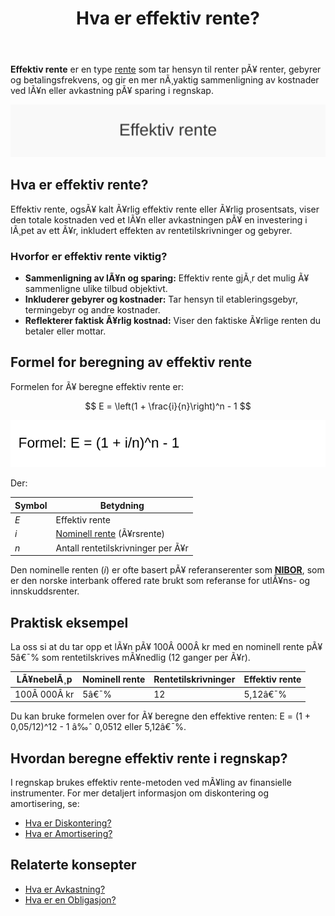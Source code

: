 ﻿---
title: "Hva er effektiv rente?"
meta_title: "Hva er effektiv rente?"
meta_description: '**Effektiv rente** er en type [rente](/blogs/regnskap/rente "Rente “ En komplett guide til rente i regnskap") som tar hensyn til renter pÃ¥ renter, gebyrer og...'
slug: hva-er-effektiv-rente
type: blog
layout: pages/single
---

**Effektiv rente** er en type [rente](/blogs/regnskap/rente "Rente “ En komplett guide til rente i regnskap") som tar hensyn til renter pÃ¥ renter, gebyrer og betalingsfrekvens, og gir en mer nÃ¸yaktig sammenligning av kostnader ved lÃ¥n eller avkastning pÃ¥ sparing i regnskap.

![Hva er effektiv rente?](hva-er-effektiv-rente-image.svg)

## Hva er effektiv rente?

Effektiv rente, ogsÃ¥ kalt Ã¥rlig effektiv rente eller Ã¥rlig prosentsats, viser den totale kostnaden ved et lÃ¥n eller avkastningen pÃ¥ en investering i lÃ¸pet av ett Ã¥r, inkludert effekten av rentetilskrivninger og gebyrer.

### Hvorfor er effektiv rente viktig?

* **Sammenligning av lÃ¥n og sparing:** Effektiv rente gjÃ¸r det mulig Ã¥ sammenligne ulike tilbud objektivt.
* **Inkluderer gebyrer og kostnader:** Tar hensyn til etableringsgebyr, termingebyr og andre kostnader.
* **Reflekterer faktisk Ã¥rlig kostnad:** Viser den faktiske Ã¥rlige renten du betaler eller mottar.

## Formel for beregning av effektiv rente

Formelen for Ã¥ beregne effektiv rente er:

$$
E = \left(1 + \frac{i}{n}\right)^n - 1
$$

![Formel for effektiv rente](effektiv-rente-formel.svg)

Der:

| Symbol | Betydning |
| ------ | --------- |
| *E*    | Effektiv rente |
| *i*    | [Nominell rente](/blogs/regnskap/hva-er-nominell-rente "Hva er Nominell rente? Komplett Guide til Definisjon og Beregning av Nominell rente i Regnskap") (Ã¥rsrente) |
| *n*    | Antall rentetilskrivninger per Ã¥r |

Den nominelle renten (*i*) er ofte basert pÃ¥ referanserenter som **[NIBOR](/blogs/regnskap/nibor "NIBOR “ Norsk Interbank Offered Rate: Definisjon, bruk og betydning")**, som er den norske interbank offered rate brukt som referanse for utlÃ¥ns- og innskuddsrenter.

## Praktisk eksempel

La oss si at du tar opp et lÃ¥n pÃ¥ 100Â 000Â kr med en nominell rente pÃ¥ 5â€¯% som rentetilskrives mÃ¥nedlig (12 ganger per Ã¥r).

| LÃ¥nebelÃ¸p | Nominell rente | Rentetilskrivninger | Effektiv rente |
| --------- | -------------- | ------------------- | -------------- |
| 100Â 000Â kr | 5â€¯%            | 12                  | 5,12â€¯%         |

Du kan bruke formelen over for Ã¥ beregne den effektive renten:
E = (1 + 0,05/12)^12 - 1 â‰ˆ 0,0512 eller 5,12â€¯%.

## Hvordan beregne effektiv rente i regnskap?

I regnskap brukes effektiv rente-metoden ved mÃ¥ling av finansielle instrumenter. For mer detaljert informasjon om diskontering og amortisering, se:

- [Hva er Diskontering?](/blogs/regnskap/hva-er-diskontering "Hva er Diskontering? Komplett Guide til NÃ¥verdi og Diskonterte KontantstrÃ¸mmer")
- [Hva er Amortisering?](/blogs/regnskap/hva-er-amortisering "Hva er Amortisering? En Komplett Guide til Avskrivninger og Amortisering")

## Relaterte konsepter

- [Hva er Avkastning?](/blogs/regnskap/hva-er-avkastning "Hva er Avkastning? Komplett Guide til Investeringsavkastning og Beregning")
- [Hva er en Obligasjon?](/blogs/regnskap/hva-er-obligasjon "Hva er en Obligasjon? Komplett Guide til Obligasjoner i Regnskap")








